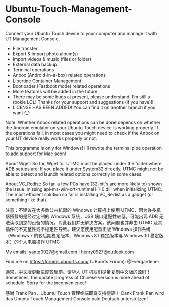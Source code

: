 # Ubuntu-Touch-Management-Console
Connect your Ubuntu Touch device to your computer and manage it with UT Management Console.

- File transfer
- Export & import photo album(s)
- Import videos & music (files or folder)
- External data backup
- Terminal operations
- Anbox (Android-in-a-box) related operations
- Libertine Container Management
- Bootloader (Fastboot mode) related operations
- More features will be added in the future
- There may be some bugs at present, please understand. I'm still a rookie LOL! Thanks for your support and suggestions (if you have)!!!
- LICENSE HAS BEEN ADDED! You can find it on another branch if you want ^_^

Note: Whether Anbox related operations can be done depends on whether the Android emulator on your Ubuntu Touch device is working properly. If the operations fail, in most cases you might need to check if the Anbox on your UT device really works properly or not.

This programme is only for Windows! I'll rewrite the terminal pipe operation to add support for Mac soon!

About Wget: So far, Wget for UTMC must be placed under the folder where ADB setups are. If you place it under System32 directly, UTMC might not be able to detect and launch related options correctly in some cases.

About VC_Redist: So far, a few PCs have (32-bit's are more likely to) shown the issue 'missing api-ms-win-crt-runtimel1-1-0.dll' when initializing UTMC. The most efficient solution so far is installing VC_Redist as a gadget (or something like that).

注意：不建议在大多数公共机房的 Windows 计算机上使用 UTMC，因为许多机器搭载的是经过定制的 Windows 系统，USB 端口适配性较低，可能出现 ADB 无法读取到您的设备的情况。对此我们并无解决方案，该问题也并非由 UTMC 及其插件的不完整性或不稳定性导致。建议您使用配备正版 Windows 操作系统（Windows 7 的较后期稳定版本、Windows 8.1 稳定版本与 Windows 10 稳定版本）的个人电脑操作 UTMC！

My emails:
yantq0927@gmail.com | henry0927@outlook.com

Find me on https://forums.ubports.com/ (UBports Forum): @Evergardener

通常，中文版更新进度较超前。请华人 UT 机友们尽量复制中文版的源码！
Sometimes, the update progress of Chinese version is more ahead of schedule. Sorry for the inconvenience!

感谢 Frank Pan，Ubuntu Touch 管理终端即将支持德语！
Dank Frank Pan wird das Ubuntu Touch Management Console bald Deutsch unterstützen!
